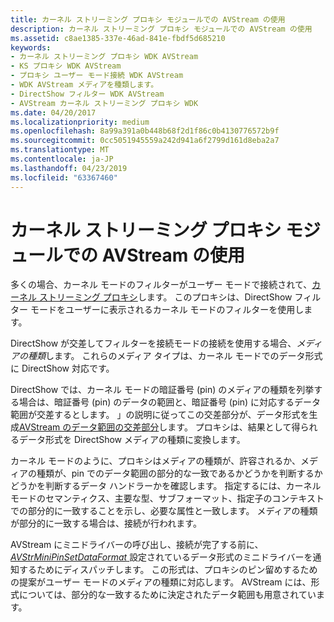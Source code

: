 ```yaml
---
title: カーネル ストリーミング プロキシ モジュールでの AVStream の使用
description: カーネル ストリーミング プロキシ モジュールでの AVStream の使用
ms.assetid: c8ae1385-337e-46ad-841e-fbdf5d685210
keywords:
- カーネル ストリーミング プロキシ WDK AVStream
- KS プロキシ WDK AVStream
- プロキシ ユーザー モード接続 WDK AVStream
- WDK AVStream メディアを種類します。
- DirectShow フィルター WDK AVStream
- AVStream カーネル ストリーミング プロキシ WDK
ms.date: 04/20/2017
ms.localizationpriority: medium
ms.openlocfilehash: 8a99a391a0b448b68f2d1f86c0b4130776572b9f
ms.sourcegitcommit: 0cc5051945559a242d941a6f2799d161d8eba2a7
ms.translationtype: MT
ms.contentlocale: ja-JP
ms.lasthandoff: 04/23/2019
ms.locfileid: "63367460"
---
```

# <a name="using-avstream-with-the-kernel-streaming-proxy-module"></a>カーネル ストリーミング プロキシ モジュールでの AVStream の使用





多くの場合、カーネル モードのフィルターがユーザー モードで接続されて、[カーネル ストリーミング プロキシ](https://msdn.microsoft.com/library/windows/hardware/ff560877)します。 このプロキシは、DirectShow フィルター モードをユーザーに表示されるカーネル モードのフィルターを使用します。

DirectShow が交差してフィルターを接続モードの接続を使用する場合、*メディアの種類*します。 これらのメディア タイプは、カーネル モードでのデータ形式に DirectShow 対応です。

DirectShow では、カーネル モードの暗証番号 (pin) のメディアの種類を列挙する場合は、暗証番号 (pin) のデータの範囲と、暗証番号 (pin) に対応するデータ範囲が交差するとします。 」の説明に従ってこの交差部分が、データ形式を生成[AVStream のデータ範囲の交差部分](data-range-intersections-in-avstream.md)します。 プロキシは、結果として得られるデータ形式を DirectShow メディアの種類に変換します。

カーネル モードのように、プロキシはメディアの種類が、許容されるか、メディアの種類が、pin でのデータ範囲の部分的な一致であるかどうかを判断するかどうかを判断するデータ ハンドラーかを確認します。 指定するには、カーネル モードのセマンティクス、主要な型、サブフォーマット、指定子のコンテキストでの部分的に一致することを示し、必要な属性と一致します。 メディアの種類が部分的に一致する場合は、接続が行われます。

AVStream にミニドライバーの呼び出し、接続が完了する前に、 [ *AVStrMiniPinSetDataFormat* ](https://msdn.microsoft.com/library/windows/hardware/ff556355)設定されているデータ形式のミニドライバーを通知するためにディスパッチします。 この形式は、プロキシのピン留めするための提案がユーザー モードのメディアの種類に対応します。 AVStream には、形式については、部分的な一致するために決定されたデータ範囲も用意されています。

 

 




